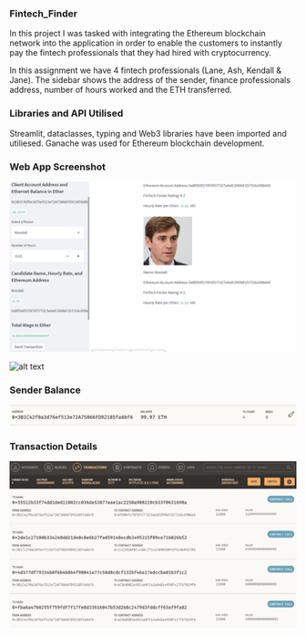 ### Fintech_Finder    


In this project I was tasked with integrating the Ethereum blockchain network into the application in order to enable the customers to instantly pay the fintech professionals that they had hired with cryptocurrency.

In this assignment we have 4 fintech professionals (Lane, Ash, Kendall & Jane). The sidebar shows the address of the sender, finance professionals address, number of hours worked and the ETH transferred.

### Libraries and API Utilised

Streamlit, dataclasses, typing and  Web3 libraries have been imported and utiliesed. Ganache was used for Ethereum blockchain development.

### Web App Screenshot

![](Starter-Code\Result_Images\Webapp_browser_screenshot.PNG)

![alt text](Webapp_browser_screenshot.PNG)

### Sender Balance

![](\Starter-Code\Result_Images\Sender_balance.PNG)

### Transaction Details

![](Starter-Code\Result_Images\transactions_detail.PNG)

